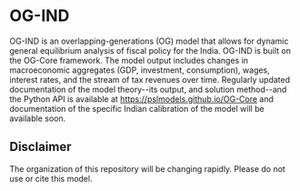 # OG-IND
OG-IND is an overlapping-generations (OG) model that allows for dynamic general equilibrium analysis of fiscal policy for the India. OG-IND is built on the OG-Core framework. The model output includes changes in macroeconomic aggregates (GDP, investment, consumption), wages, interest rates, and the stream of tax revenues over time. Regularly updated documentation of the model theory--its output, and solution method--and the Python API is available at https://pslmodels.github.io/OG-Core and documentation of the specific Indian calibration of the model will be available soon.


## Disclaimer

The organization of this repository will be changing rapidly.  Please do not use or cite this model.
